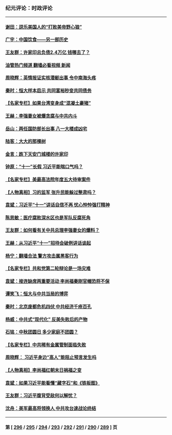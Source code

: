 ### 纪元评论：时政评论
---
#### [谢田：逗乐美国人的“打败美帝野心狼”](../../pages/nsc1025/n14089022.md?10060330) 
#### [广宇：中国饮食——另一部历史](../../pages/nsc1025/n14088602.md?10060330) 
#### [王友群：许家印总负债2.4万亿 钱哪去了？](../../pages/nsc1025/n14088293.md?10060330) 
#### [油管热门频道 翻墙必看视频 新闻](ok?10060330)
#### [周晓辉：英情报证实核潜艇出事 令中南海头疼](../../pages/nsc1025/n14088224.md?10060330) 
#### [秦时：恒大样本启示 共同富裕秒变共同债务](../../pages/nsc1025/n14088209.md?10060330) 
#### [【名家专栏】如果台湾变身成“混凝土豪猪”](../../pages/nsc1025/n14087365.md?10060330) 
#### [王赫：李强妻女被爆贪腐与中共内斗](../../pages/nsc1025/n14088200.md?10060330) 
#### [岳山：两任国防部长出事 八一大楼成凶宅](../../pages/nsc1025/n14087777.md?10060330) 
#### [陆客：大大的那棵树](../../pages/nsc1025/n14088052.md?10060330) 
#### [金言：跌下天安门城楼的许家印](../../pages/nsc1025/n14087498.md?10060330) 
#### [钟原：“十一”长假 习近平能喘口气吗？](../../pages/nsc1025/n14087690.md?10060330) 
#### [【名家专栏】美最高法院年度五大待审案件](../../pages/nsc1025/n14087357.md?10060330) 
#### [【人物真相】习的监军 张升民能躲过整肃吗？](../../pages/nsc1025/n14087439.md?10060330) 
#### [袁斌：习近平“十一”讲话自信不再 忧心忡忡强打精神](../../pages/nsc1025/n14087166.md?10060330) 
#### [陈思敏：医疗腐败深水区也是军队反腐死角](../../pages/nsc1025/n14087155.md?10060330) 
#### [王友群：如何看有关中共总理李强妻女的爆料？](../../pages/nsc1025/n14086914.md?10060330) 
#### [王赫：从习近平“十一”招待会破例讲话谈起](../../pages/nsc1025/n14086891.md?10060330) 
#### [杨宁：翻墙合法 警方攻击属黑客行为](../../pages/nsc1025/n14086790.md?10060330) 
#### [【名家专栏】共和党第二轮辩论是一场灾难](../../pages/nsc1025/n14086511.md?10060330) 
#### [袁斌：接连缺席两重要活动 李尚福秦刚官帽恐将不保](../../pages/nsc1025/n14086335.md?10060330) 
#### [谭笑飞：恒大与中共当局的博弈](../../pages/nsc1025/n14086082.md?10060330) 
#### [秦时：北京废都危机四伏 中共经济千疮百孔](../../pages/nsc1025/n14086088.md?10060330) 
#### [杨威：中共式“现代化” 反美失败后的产物](../../pages/nsc1025/n14086053.md?10060330) 
#### [石铭：中秋团圆日 多少家庭不团圆？](../../pages/nsc1025/n14086073.md?10060330) 
#### [【名家专栏】中共稀有金属管制面临失败](../../pages/nsc1025/n14085477.md?10060330) 
#### [周晓辉： 习近平身边“高人”能阻止预言发生吗](../../pages/nsc1025/n14086024.md?10060330) 
#### [【人物真相】李尚福红朝末日祸福之变](../../pages/nsc1025/n14085985.md?10060330) 
#### [袁斌：如果习近平能看懂“藏字石”和《铁板图》](../../pages/nsc1025/n14085849.md?10060330) 
#### [王友群：习近平腹背受敌何以解忧？](../../pages/nsc1025/n14085619.md?10060330) 
#### [沈舟：美军最高将领换人 中共攻台速战论终结](../../pages/nsc1025/n14085700.md?10060330) 

---
#### 第 [ [296](./296.md?10060330) / [295](./295.md?10060330) / [294](./294.md?10060330) / [293](./293.md?10060330) / [292](./292.md?10060330) / [291](./291.md?10060330) / [290](./290.md?10060330) / [289](./289.md?10060330) ] 页
